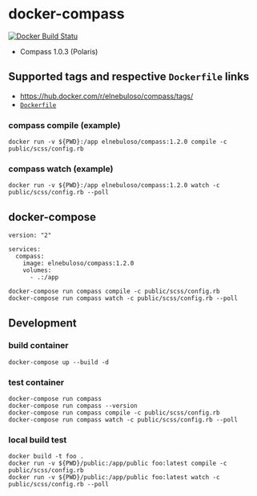 # docker-compass

[![Docker Build Statu](https://img.shields.io/docker/build/elnebuloso/compass.svg)](https://hub.docker.com/r/elnebuloso/compass/builds/)

- Compass 1.0.3 (Polaris)

## Supported tags and respective `Dockerfile` links

- https://hub.docker.com/r/elnebuloso/compass/tags/
- [`Dockerfile`](https://github.com/elnebuloso/docker-compass/blob/master/Dockerfile)

### compass compile (example)

```text
docker run -v ${PWD}:/app elnebuloso/compass:1.2.0 compile -c public/scss/config.rb
```

### compass watch (example)

```text
docker run -v ${PWD}:/app elnebuloso/compass:1.2.0 watch -c public/scss/config.rb --poll
```

## docker-compose

```text
version: "2"

services:
  compass:
    image: elnebuloso/compass:1.2.0
    volumes:
      - .:/app
```

```text
docker-compose run compass compile -c public/scss/config.rb
docker-compose run compass watch -c public/scss/config.rb --poll
```

## Development

### build container

```text
docker-compose up --build -d
```

### test container

```text
docker-compose run compass
docker-compose run compass --version
docker-compose run compass compile -c public/scss/config.rb
docker-compose run compass watch -c public/scss/config.rb --poll
```

### local build test

```text
docker build -t foo .
docker run -v ${PWD}/public:/app/public foo:latest compile -c public/scss/config.rb
docker run -v ${PWD}/public:/app/public foo:latest watch -c public/scss/config.rb --poll
```
